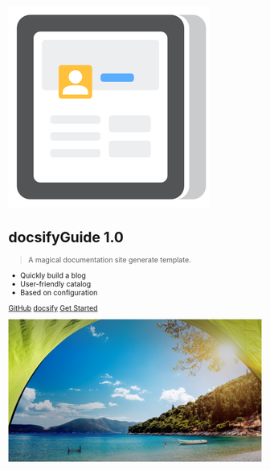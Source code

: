 ![logo](_media/blog.svg)

# docsifyGuide 1.0

> A magical documentation site generate template. 

- Quickly build a blog
- User-friendly catalog
- Based on configuration

[GitHub](https://github.com/pycrab/docsifyGuide) [docsify](https://docsify.js.org/#/quickstart)  [Get Started](index)

![](_media/seaside.jpg)